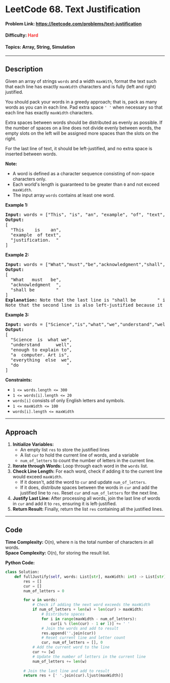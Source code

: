 # LeetCode 68. Text Justification
#### Problem Link: https://leetcode.com/problems/text-justification
#### Difficulty: <span style="color:#f63636">Hard</span>  
#### Topics: Array, String, Simulation

---
## Description
Given an array of strings `words` and a width `maxWith`, format the text such that each line has exactly `maxWidth` characters and is fully (left and right) justified.  
  
You should pack your words in a greedy approach; that is, pack as many words as you can in each line. Pad extra space `' '` when necessary so that each line has exactly `maxWidth` characters.  
  
Extra spaces between words should be distributed as evenly as possible. If the number of spaces on a line does not divide evenly between words, the empty slots on the left will be assigned more spaces than the slots on the right.  
  
For the last line of text, it should be left-justified, and no extra space is inserted between words.  

**Note:**
- A word is defined as a character sequence consisting of non-space characters only.
- Each world's length is guaranteed to be greater than `0` and not exceed `maxWidth`.
- The input array `words` contains at least one word.

**Example 1:**
<pre>
<b>Input:</b> words = ["This", "is", "an", "example", "of", "text", "justification."], maxWidth = 16
<b>Output:</b> 
[
  "This    is    an",
  "example  of text",
  "justification.  "
]
</pre>

**Example 2:**
<pre>
<b>Input:</b> words = ["What","must","be","acknowledgment","shall","be"], maxWidth = 16
<b>Output:</b> 
[
  "What   must   be",
  "acknowledgment  ",
  "shall be        "
]
<b>Explanation:</b> Note that the last line is "shall be        " instead of "shall         be", because the last line must be left-justified instead of fully justified.
Note that the second line is also left-justified because it contains only one word.
</pre>

**Example 3:**
<pre>
<b>Input:</b> words = ["Science","is","what","we","understand","well","enough","to","explain","to","a","computer.","Art","is","everything","else","we","do"], maxWidth = 20
<b>Output:</b> 
[
  "Science  is  what we",
  "understand      well",
  "enough to explain to",
  "a  computer. Art is",
  "everything  else  we",
  "do                  "
]
</pre>

**Constraints:**
- <code>1 <= words.length <= 300</code>
- <code>1 <= words[i].length <= 20</code>
- <code>words[i]</code> consists of only English letters and symbols.
- <code>1 <= maxWidth <= 100</code>
- <code>words[i].length <= maxWidth</code>

---
## Approach
1. **Initialize Variables:**
    - An empty list `res` to store the justified lines
    - A list `cur` to hold the current line of words, and a variable
    - `num_of_letters` to count the number of letters in the current line.
2. **Iterate through Words:** Loop through each word in the `words` list.
3. **Check Line Length:** For each word, check if adding it to the current line would exceed `maxWidth`. 
    - If it doesn't, add the word to `cur` and update `num_of_letters`.
    - If it does, distribute spaces between the words in `cur` and add the justified line to `res`. Reset `cur` and `num_of_letters` for the next line.
5. **Justify Last Line:** After processing all words, join the last line of words in `cur` and add it to `res`, ensuring it is left-justified.
6. **Return Result:** Finally, return the list `res` containing all the justified lines.

---
## Code  
**Time Complexity:** O(n), where n is the total number of characters in all words.  
**Space Complexity:** O(n), for storing the result list.

**Python Code:**
```python
class Solution:
    def fullJustify(self, words: List[str], maxWidth: int) -> List[str]:
        res = []
        cur = []
        num_of_letters = 0

        for w in words:
            # Check if adding the next word exceeds the maxWidth
            if num_of_letters + len(w) + len(cur) > maxWidth:
                # Distribute spaces
                for i in range(maxWidth - num_of_letters):
                    cur[i % (len(cur) - 1 or 1)] += ' '
                # Join the words and add to result
                res.append(''.join(cur))
                # Reset current line and letter count
                cur, num_of_letters = [], 0
            # Add the current word to the line
            cur += [w]
            # Update the number of letters in the current line
            num_of_letters += len(w)
        
        # Join the last line and add to result
        return res + [' '.join(cur).ljust(maxWidth)]
```